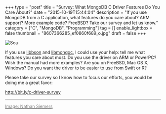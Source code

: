 +++
type = "post"
title = "Survey: What MongoDB C Driver Features Do You Care About?"
date = "2015-10-19T15:44:04"
description = "If you use MongoDB from a C application, what features do you care about? ARM support? More example code? FreeBSD? Take our survey and let us know."
category = ["C", "MongoDB", "Programming"]
tag = []
enable_lightbox = false
thumbnail = "8607366285_ef0860f689_o.jpg"
draft = false
+++

<p><img style="display:block; margin-left:auto; margin-right:auto;" src="8607366285_ef0860f689_o.jpg" alt="Sea" title="Sea" /></p>
<p>If you use <a href="http://mongoc.org/libbson/current/">libbson</a> and <a href="http://mongoc.org/libmongoc/current/">libmongoc</a>, I could use your help: tell me what features you care about most. Do you use the driver on ARM or PowerPC? Wish the manual had more examples? Are you on FreeBSD, Mac OS X, Windows? Do you want the driver to be easier to use from Swift or R?</p>
<p>Please take our survey so I know how to focus our efforts, you would be doing me a great favor:</p>
<p><a href="http://bit.ly/c-driver-survey">http://bit.ly/c-driver-survey</a></p>
<hr />
<p><a href="https://www.flickr.com/photos/nosha/8607366285"><span style="color:gray">Image: Nathan Siemers</span></a></p>
